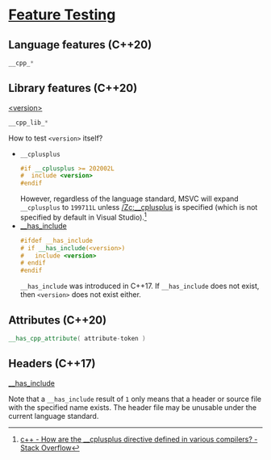 # [Feature Testing](https://en.cppreference.com/w/cpp/feature_test)
## Language features (C++20)
```cpp
__cpp_*
```

## Library features (C++20)
[\<version\>](https://en.cppreference.com/w/cpp/header/version)
```cpp
__cpp_lib_*
```

How to test `<version>` itself?
- `__cplusplus`
  ```cpp
  #if __cplusplus >= 202002L
  #  include <version>
  #endif
  ```
  However, regardless of the language standard, MSVC will expand `__cplusplus` to `199711L` unless [/Zc:__cplusplus](https://learn.microsoft.com/en-us/cpp/build/reference/zc-cplusplus) is specified (which is not specified by default in Visual Studio).[^__cplusplus-so]
- [__has_include](https://en.cppreference.com/w/cpp/preprocessor/include)
  ```cpp
  #ifdef __has_include
  # if __has_include(<version>)
  #   include <version>
  # endif
  #endif
  ```
  `__has_include` was introduced in C++17. If `__has_include` does not exist, then `<version>` does not exist either.

## Attributes (C++20)
```cpp
__has_cpp_attribute( attribute-token )
```

## Headers (C++17)
[__has_include](https://en.cppreference.com/w/cpp/preprocessor/include)

Note that a `__has_include` result of `1` only means that a header or source file with the specified name exists. The header file may be unusable under the current language standard.

[^__cplusplus-so]: [c++ - How are the __cplusplus directive defined in various compilers? - Stack Overflow](https://stackoverflow.com/questions/11053960/how-are-the-cplusplus-directive-defined-in-various-compilers)